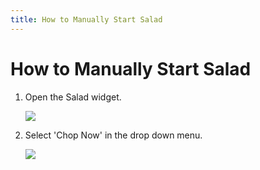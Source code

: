 ```yaml
---
title: How to Manually Start Salad
---
```


# How to Manually Start Salad

1. Open the Salad widget.

   ![](https://s3.amazonaws.com/helpscout.net/docs/assets/615b47bfca9e0011a4434693/images/68ac20ef8e97a048e5e61a29/file-pgMSxRAIwz.png)

2. Select 'Chop Now' in the drop down menu.

   ![](https://s3.amazonaws.com/helpscout.net/docs/assets/615b47bfca9e0011a4434693/images/68ac233a93262c3e08a4f8da/file-uSYFNdfMkE.png)
